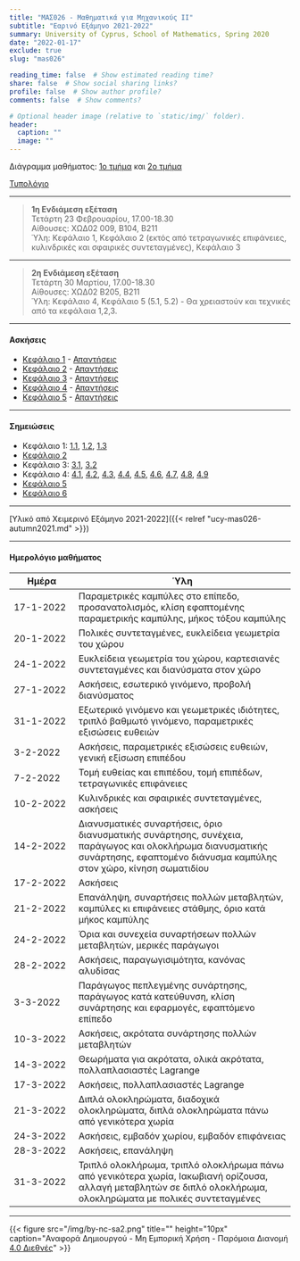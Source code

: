 ```yaml
---
title: "ΜΑΣ026 - Μαθηματικά για Μηχανικούς ΙΙ"
subtitle: "Εαρινό Εξάμηνο 2021-2022"
summary: University of Cyprus, School of Mathematics, Spring 2020
date: "2022-01-17"
exclude: true
slug: "mas026"

reading_time: false  # Show estimated reading time?
share: false  # Show social sharing links?
profile: false  # Show author profile?
comments: false  # Show comments?

# Optional header image (relative to `static/img/` folder).
header:
  caption: ""
  image: ""
---
```


Διάγραμμα μαθήματος: [1ο τμήμα](/teaching/mas026/mas026.1_spring2022_syllabus.pdf) και [2ο τμήμα](/teaching/mas026/mas026.2_spring2022_syllabus.pdf)

[Τυπολόγιο](/teaching/mas026/typologio_mas026.pdf)

---

> **1η Ενδιάμεση εξέταση**\
> Τετάρτη 23 Φεβρουαρίου, 17.00-18.30 \
> Αίθουσες: ΧΩΔ02 009, Β104, Β211 \
> Ύλη: Κεφάλαιο 1, Κεφάλαιο 2 (εκτός από τετραγωνικές επιφάνειες, κυλινδρικές και σφαιρικές συντεταγμένες), Κεφάλαιο 3

---

> **2η Ενδιάμεση εξέταση**\
> Τετάρτη 30 Μαρτίου, 17.00-18.30 \
> Αίθουσες: ΧΩΔ02 Β205, Β211 \
> Ύλη: Κεφάλαιο 4, Κεφάλαιο 5 (5.1, 5.2) - Θα χρειαστούν και τεχνικές από τα κεφάλαια 1,2,3.

---

#### Ασκήσεις

- [Κεφάλαιο 1](/teaching/mas026/mas026_exercises_1.pdf) - [Απαντήσεις](/teaching/mas026/mas026_answers_1.pdf)
- [Κεφάλαιο 2](/teaching/mas026/mas026_exercises_2.pdf) - [Απαντήσεις](/teaching/mas026/mas026_answers_2.pdf)
- [Κεφάλαιο 3](/teaching/mas026/mas026_exercises_3.pdf) - [Απαντήσεις](/teaching/mas026/mas026_answers_3.pdf)
- [Κεφάλαιο 4](/teaching/mas026/mas026_exercises_4.pdf) - [Απαντήσεις](/teaching/mas026/mas026_answers_4.pdf)
- [Κεφάλαιο 5](/teaching/mas026/mas026_exercises_5.pdf) - [Απαντήσεις](/teaching/mas026/mas026_answers_5.pdf)

---

#### Σημειώσεις

- Κεφάλαιο 1: [1.1](/teaching/mas026/slides/1.1.parametric_curves.pdf), [1.2](/teaching/mas026/slides/1.2.polar_coordinates.pdf), [1.3](/teaching/mas026/slides/1.3.conic_sections.pdf)
- [Κεφάλαιο 2](/teaching/mas026/slides/2.Three_Dimensional_Space.pdf)
- Κεφάλαιο 3: [3.1](/teaching/mas026/slides/3.1.vector_functions.pdf), [3.2](/teaching/mas026/slides/3.2.calculus_vector_functions.pdf)
- Κεφάλαιο 4: [4.1](/teaching/mas026/slides/4.1.multivariable_functions.pdf), [4.2](/teaching/mas026/slides/4.2.limits_continuity.pdf), [4.3](/teaching/mas026/slides/4.3.partial_derivatives.pdf), [4.4](/teaching/mas026/slides/4.4.differentiability.pdf), [4.5](/teaching/mas026/slides/4.5.chain_rule.pdf), [4.6](/teaching/mas026/slides/4.6.directional_derivative.pdf), [4.7](/teaching/mas026/slides/4.7.tangent_plane.pdf), [4.8](/teaching/mas026/slides/4.8.extrema.pdf), [4.9](/teaching/mas026/slides/4.9.lagrange_multipliers.pdf)
- [Κεφάλαιο 5](/teaching/mas026/slides/5.Multiple_Integrals.pdf)
- [Κεφάλαιο 6](/teaching/mas026/slides/6.Topics_in_Vector_Calculus.pdf)

---

[Υλικό από Χειμερινό Εξάμηνο 2021-2022]({{< relref "ucy-mas026-autumn2021.md" >}})

---

#### Ημερολόγιο μαθήματος
| Ημέρα <div style="width:100px"></div> | Ύλη |
| ------------------------------------- | --- |
| 17-1-2022 | Παραμετρικές καμπύλες στο επίπεδο, προσανατολισμός, κλίση εφαπτομένης παραμετρικής καμπύλης, μήκος τόξου καμπύλης |
| 20-1-2022 | Πολικές συντεταγμένες, ευκλείδεια γεωμετρία του χώρου |
| 24-1-2022 | Ευκλείδεια γεωμετρία του χώρου, καρτεσιανές συντεταγμένες και διανύσματα στον χώρο |
| 27-1-2022 |  Ασκήσεις, εσωτερικό γινόμενο, προβολή διανύσματος |
| 31-1-2022 | Εξωτερικό γινόμενο και γεωμετρικές ιδιότητες, τριπλό βαθμωτό γινόμενο, παραμετρικές εξισώσεις ευθειών |
| 3-2-2022 | Ασκήσεις, παραμετρικές εξισώσεις ευθειών, γενική εξίσωση επιπέδου |
| 7-2-2022 | Τομή ευθείας και επιπέδου, τομή επιπέδων, τετραγωνικές επιφάνειες |
| 10-2-2022 | Κυλινδρικές και σφαιρικές συντεταγμένες, ασκήσεις |
| 14-2-2022 | Διανυσματικές συναρτήσεις, όριο διανυσματικής συνάρτησης, συνέχεια, παράγωγος και ολοκλήρωμα διανυσματικής συνάρτησης, εφαπτομένο διάνυσμα καμπύλης στον χώρο, κίνηση σωματιδίου |
| 17-2-2022 | Ασκήσεις |
| 21-2-2022 | Επανάληψη, συναρτήσεις πολλών μεταβλητών, καμπύλες κι επιφάνειες στάθμης, όριο κατά μήκος καμπύλης | 
| 24-2-2022 | Όρια και συνεχεία συναρτήσεων πολλών μεταβλητών, μερικές παράγωγοι |
| 28-2-2022 | Ασκήσεις, παραγωγισιμότητα, κανόνας αλυδίσας |
| 3-3-2022 | Παράγωγος πεπλεγμένης συνάρτησης, παράγωγος κατά κατεύθυνση, κλίση συνάρτησης και εφαρμογές, εφαπτόμενο επίπεδο |
| 10-3-2022 | Ασκήσεις, ακρότατα συνάρτησης πολλών μεταβλητών | 
| 14-3-2022 | Θεωρήματα για ακρότατα, ολικά ακρότατα, πολλαπλασιαστές Lagrange | 
| 17-3-2022 | Ασκήσεις, πολλαπλασιαστές Lagrange |
| 21-3-2022 | Διπλά ολοκληρώματα, διαδοχικά ολοκληρώματα, διπλά ολοκληρώματα πάνω από γενικότερα χωρία | 
| 24-3-2022 | Ασκήσεις, εμβαδόν χωρίου, εμβαδόν επιφάνειας |
| 28-3-2022 | Ασκήσεις, επανάληψη | 
| 31-3-2022 | Τριπλό ολοκλήρωμα, τριπλό ολοκλήρωμα πάνω από γενικότερα χωρία, Ιακωβιανή ορίζουσα, αλλαγή μεταβλητών σε διπλό ολοκλήρωμα, ολοκληρώματα με πολικές συντεταγμένες | 


---

{{< figure src="/img/by-nc-sa2.png" title="" height="10px" caption="Αναφορά Δημιουργού - Μη Εμπορική Χρήση - Παρόμοια Διανομή [4.0 Διεθνές](https://creativecommons.org/licenses/by-nc-sa/4.0/)" >}}


